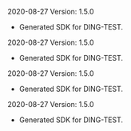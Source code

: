 2020-08-27 Version: 1.5.0
- Generated SDK for DING-TEST.

2020-08-27 Version: 1.5.0
- Generated SDK for DING-TEST.

2020-08-27 Version: 1.5.0
- Generated SDK for DING-TEST.

2020-08-27 Version: 1.5.0
- Generated SDK for DING-TEST.

